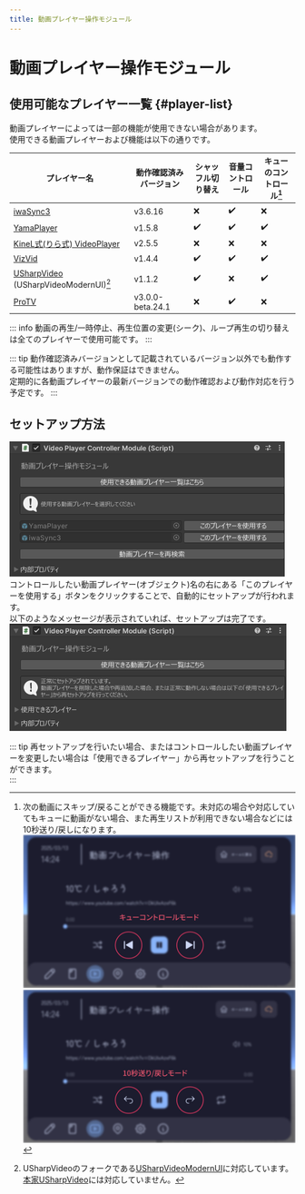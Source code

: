 ```yaml
---
title: 動画プレイヤー操作モジュール
---
```


# 動画プレイヤー操作モジュール

## 使用可能なプレイヤー一覧 {#player-list}
動画プレイヤーによっては一部の機能が使用できない場合があります。  
使用できる動画プレイヤーおよび機能は以下の通りです。  

|プレイヤー名|動作確認済みバージョン|シャッフル切り替え|音量コントロール|キューのコントロール[^1]|
|---|---|---|---|---|
|[iwaSync3](https://booth.pm/ja/items/2666275)|v3.6.16|:x:|:heavy_check_mark:|:x:|
|[YamaPlayer](https://booth.pm/ja/items/4768863)|v1.5.8|:heavy_check_mark:|:heavy_check_mark:|:heavy_check_mark:|
|[KineL式(りら式) VideoPlayer](https://booth.pm/ja/items/2758684)|v2.5.5|:x:|:x:|:x:|
|[VizVid](https://booth.pm/ja/items/5056077)|v1.4.4|:heavy_check_mark:|:heavy_check_mark:|:heavy_check_mark:|
|[USharpVideo](https://github.com/DrBlackRat/USharpVideoModernUI) (USharpVideoModernUI)[^2]|v1.1.2|:heavy_check_mark:|:x:|:heavy_check_mark:|
|[ProTV](https://protv.dev/)|v3.0.0-beta.24.1|:x:|:heavy_check_mark:|:x:|
  
::: info
動画の再生/一時停止、再生位置の変更(シーク)、ループ再生の切り替えは全てのプレイヤーで使用可能です。
:::

::: tip
動作確認済みバージョンとして記載されているバージョン以外でも動作する可能性はありますが、動作保証はできません。  
定期的に各動画プレイヤーの最新バージョンでの動作確認および動作対応を行う予定です。
:::

## セットアップ方法
![alt text](images/videoplayer-controller/main.png)  
コントロールしたい動画プレイヤー(オブジェクト)名の右にある「このプレイヤーを使用する」ボタンをクリックすることで、自動的にセットアップが行われます。  
以下のようなメッセージが表示されていれば、セットアップは完了です。  
![alt text](images/videoplayer-controller/main2.png)  

::: tip
再セットアップを行いたい場合、またはコントロールしたい動画プレイヤーを変更したい場合は「使用できるプレイヤー」から再セットアップを行うことができます。  
:::

[^1]: 次の動画にスキップ/戻ることができる機能です。未対応の場合や対応していてもキューに動画がない場合、また再生リストが利用できない場合などには10秒送り/戻しになります。
![alt text](images/videoplayer-controller/videoplayer_controller_queue.png)  
![alt text](images/videoplayer-controller/videoplayer_controller_timeskip.png)  

[^2]: USharpVideoのフォークである[USharpVideoModernUI](https://github.com/DrBlackRat/USharpVideoModernUI)に対応しています。[本家USharpVideo](https://github.com/MerlinVR/USharpVideo)には対応していません。
